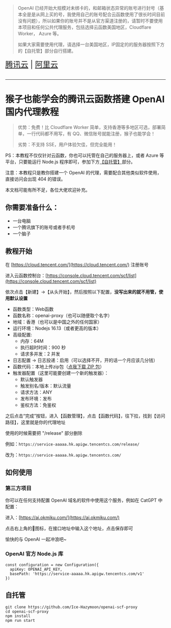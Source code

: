 > OpenAI 已经开始大规模对未绑卡的，和邮箱状态异常的账号进行封号（基本全是是从网上买的号，我使用自己的账号配合云函数使用了很长时间目前没有问题），所以如果你的账号并不是从官方渠道注册的，请暂时不要使用本项目和任何公共代理服务，包括选择云函数美国地区，Cloudflare Worker， Azure 等。
> 
> 如果大家需要使用代理，请选择一台美国地区，IP固定的的服务器按照下方的【自托管】部分自行搭建。

<div style="font-size: 1.5rem;">
  <a href="./README.md">腾讯云</a> |
  <a href="./README-aliyun.md">阿里云</a>
</div>
</br>

***

# 猴子也能学会的腾讯云函数搭建 OpenAI 国内代理教程

> 优势：免费！比 Cloudflare Worker 简单，支持香港等多地区可选，部署简单，一行代码都不用写，有 QQ、微信账号就能注册，猴子也能学会！
> 
> 劣势：不支持 SSE，用户体验欠佳，但完全能用！

PS：本教程不仅仅针对云函数，你也可以托管在自己的服务器上，或者 Azure 等平台，只要能运行 Node.js 程序即可，参加下方[【自托管】](#自托管)部分。

注意：本教程只是教你搭建一个 OpenAI 的代理，需要配合其他类似软件使用，直接访问会出现 404 的错误。

本文档可能有所不足，各位大佬欢迎补充。

## 你需要准备什么：

- 一台电脑
- 一个腾讯旗下的账号或者手机号
- 一个脑子

## 教程开始

在 [https://cloud.tencent.com/](https://cloud.tencent.com/) 注册账号

进入云函数控制台：[https://console.cloud.tencent.com/scf/list](https://console.cloud.tencent.com/scf/list)

依次点击【新建】->【从头开始】，然后按照以下配置，**没写出来的就不用管，使用默认设置**

- 函数类型：Web函数
- 函数名称：openai-proxy（也可以随便取个名字）
- 地域：香港（也可以是中国之外的任何国家）
- 运行环境：Nodejs 16.13（或者更高的版本）
- 高级配置:
    - 内存：64M
    - 执行超时时间：900 秒
    - 请求多并发：2 并发
- 日志配置 -> 日志投递：启用（可以选择不开，开的话一个月应该几分钱）
- 函数代码：本地上传zip包（[点我下载 ZIP 包](https://github.com/Ice-Hazymoon/openai-scf-proxy/releases/download/0.0.3/openai-proxy.zip)）
- 触发器配置（这里可能要创建一个新的触发器）：
    - 默认触发器
    - 触发别名/版本：默认流量
    - 请求方法：ANY
    - 发布环境：发布
    - 鉴权方法：免鉴权

之后点击“完成”按钮，进入【函数管理】，点击【函数代码】，往下拉，找到【访问路径】，这里就是你的代理地址

使用的时候需要把 "/release" 部分删除

例如：`https://service-aaaaa.hk.apigw.tencentcs.com/release/`

改为：`https://service-aaaaa.hk.apigw.tencentcs.com/`

## 如何使用

### 第三方项目

你可以在任何支持配置 OpenAI 域名的软件中使用这个服务，例如在 CatGPT 中配置：

进入：[https://ai.okmiku.com/](https://ai.okmiku.com/)

点击右上角的🔑图标，在接口地址中输入这个地址，点击保存即可

愉快的与 OpenAI 一起冲浪吧~

### OpenAI 官方 Node.js 库

```
const configuration = new Configuration({
  apiKey: OPENAI_API_KEY,
  basePath: 'https://service-aaaaa.hk.apigw.tencentcs.com/v1'
})
```

## 自托管

```
git clone https://github.com/Ice-Hazymoon/openai-scf-proxy
cd openai-scf-proxy
npm install
npm run start
```
